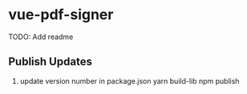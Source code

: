 # vue-pdf-signer

TODO: Add readme

## Publish Updates
1. update version number in package.json
yarn build-lib
npm publish
